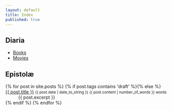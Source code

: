```yaml
---
layout: default
title: Index
published: true
---
```



## Diaria

<ul>
  <li><a href="{{ site.baseurl }}books">Books</a></li>
  <li><a href="{{ site.baseurl }}movies">Movies</a></li>
</ul>


## Epistolæ

<dl>
  {% for post in site.posts %}
  {% if post.tags contains 'draft' %}{% else %}
  <dt>
    <a href="{{ post.url }}">{{ post.title }}</a>
    <small>
      <time datetime="{{ post.date | date_to_xmlschema }}" class="post-date">{{ post.date | date_to_string }}</time>
      <span>{{ post.content | number_of_words }} words</span>
    </small>
  </dt>
  <dd>{{ post.excerpt }}</dd>
  {% endif %}
  {% endfor %}
</dl>
